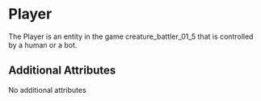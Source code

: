 # Player

The Player is an entity in the game creature_battler_01_5 that is controlled by a human or a bot. 

## Additional Attributes

No additional attributes